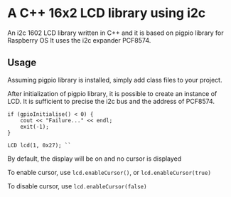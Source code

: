# A C++ 16x2 LCD library using i2c
An i2c 1602 LCD library written in C++ and it is based on pigpio library for Raspberry OS
It uses the i2c expander PCF8574.

## Usage
Assuming pigpio library is installed, simply add class files to your project.

After initialization of pigpio library, it is possible to create an instance of LCD. It is sufficient to precise the i2c bus and the address of PCF8574.

	if (gpioInitialise() < 0) {
		cout << "Failure..." << endl;
		exit(-1);
	}
	
	LCD lcd(1, 0x27); `` 

By default, the display will be on and no cursor is displayed

To enable cursor, use ``lcd.enableCursor()``, or ``lcd.enableCursor(true)``

To disable cursor, use ``lcd.enableCursor(false)``
